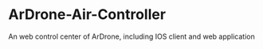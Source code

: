 ArDrone-Air-Controller
======================

An web control center of ArDrone, including IOS client and web application
